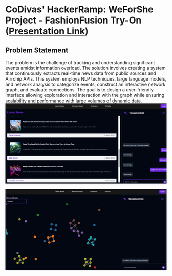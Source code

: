 # CoDivas' HackerRamp: WeForShe Project - FashionFusion Try-On ([Presentation Link](https://www.canva.com/design/DAF_E1mAqEI/WK2EoU2wEuzHUYt9s093wQ/edit?utm_content=DAF_E1mAqEI&utm_campaign=designshare&utm_medium=link2&utm_source=sharebutton))

## Problem Statement
The problem is the challenge of tracking and understanding significant events amidst information overload. The solution involves creating a system that continuously extracts real-time news data from public sources and Airrchip APIs. This system employs NLP techniques, large language models, and network analysis to categorize events, construct an interactive network graph, and evaluate connections. The goal is to design a user-friendly interface allowing exploration and interaction with the graph while ensuring scalability and performance with large volumes of dynamic data.
![image](https://github.com/Kashish-G/TensionNews/blob/main/TensionNews.png)

![image](https://github.com/Kashish-G/TensionNews/blob/main/TensionNews_LOC6.0.png)
